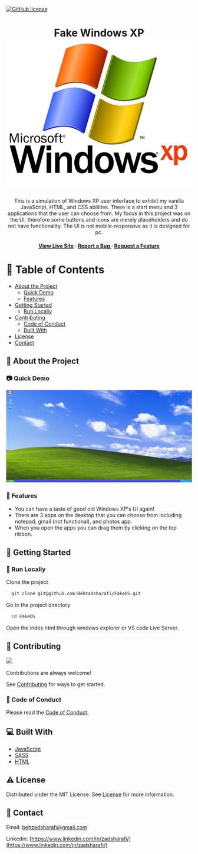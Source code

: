 [![GitHub license](https://img.shields.io/badge/license-MIT-blue.svg)](https://github.com/Behzadsharafi/FakeOS/blob/main/LICENSE)

<div align='center'>

<h1>  Fake Windows XP   <img src="./images/logo.png"/>   </h1>
<p>This is a simulation of Windows XP user interface to exhibit my vanilla JavaScript, HTML, and CSS abilities. There is a start menu and 3 applications that the user can choose from. My focus in this project was on the UI, therefore some buttons and icons are merely placeholders and do not have functionality. The UI is not mobile-responsive as it is designed for pc.</p>

<h4> <a href="https://fakewinxp.netlify.app/">View Live Site</a> <span> · </span> <a href="https://github.com/Behzadsharafi/FakeOS/issues"> Report a Bug </a> <span> · </span> <a href="https://github.com/Behzadsharafi/FakeOS/issues"> Request a Feature </a> </h4>

</div>

# :notebook_with_decorative_cover: Table of Contents

- [About the Project](#star2-about-the-project)
  - [Quick Demo](#camera-quick-demo)
  - [Features](#dart-features)
- [Getting Started](#toolbox-getting-started)
  - [Run Locally](#running-run-locally)
- [Contributing](#wave-contributing)
  - [Code of Conduct](#scroll-code-of-conduct)
  - [Built With](#computer-built-with)
- [License](#warning-license)
- [Contact](#handshake-contact)

## :star2: About the Project

### :camera: Quick Demo

<div align="center"> <a href="https://fakewinxp.netlify.app/"><img src="/images/demo.gif" alt='demo' width='800'/></a> </div>

### :dart: Features

- You can have a taste of good old Windows XP's UI again!
- There are 3 apps on the desktop that you can choose from including notepad, gmail (not functional), and photos app.
- When you open the apps you can drag them by clicking on the top ribbon.

## :toolbox: Getting Started

### :running: Run Locally

Clone the project

```bash
  git clone git@github.com:Behzadsharafi/FakeOS.git
```

Go to the project directory

```bash
  cd FakeOS
```

Open the index.html through windows explorer or VS code Live Server.

## :wave: Contributing

<a href="https://github.com/Behzadsharafi/FakeOS/graphs/contributors"> <img src="https://contrib.rocks/image?repo=Louis3797/awesome-readme-template" /> </a>

Contributions are always welcome!

See [Contributing](https://github.com/Behzadsharafi/FakeOS/blob/master/CONTRIBUTING.md) for ways to get started.

### :scroll: Code of Conduct

Please read the [Code of Conduct](https://github.com/Behzadsharafi/FakeOS/blob/master/CODE_OF_CONDUCT.md).

## :computer: Built With

- [JavaScript](https://www.javascript.com/)
- [SASS](https://sass-lang.com/)
- [HTML](https://developer.mozilla.org/en-US/docs/Learn/Getting_started_with_the_web/HTML_basics)

## :warning: License

Distributed under the MIT License. See [License](https://github.com/Behzadsharafi/FakeOS/blob/master/LICENSE) for more information.

## :handshake: Contact

Email: behzadsharafi@gmail.com

Linkedin: [https://www.linkedin.com/in/zadsharafi/](https://www.linkedin.com/in/zadsharafi/)
